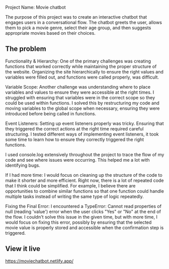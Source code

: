 Project Name: Movie chatbot

The purpose of this project was to create an interactive chatbot that engages users in a conversational flow. The chatbot greets the user, allows them to pick a movie genre, select their age group, and then suggests appropriate movies based on their choices.

## The problem

Functionality & Hierarchy: 
One of the primary challenges was creating functions that worked correctly while maintaining the proper structure of the website. Organizing the site hierarchically to ensure the right values and variables were filled out, and functions were called properly, was difficult.

Variable Scope: 
Another challenge was understanding where to place variables and values to ensure they were accessible at the right times. I struggled with ensuring that variables were in the correct scope so they could be used within functions. I solved this by restructuring my code and moving variables to the global scope when necessary, ensuring they were introduced before being called in functions. 

Event Listeners: 
Setting up event listeners properly was tricky. Ensuring that they triggered the correct actions at the right time required careful structuring. I tested different ways of implementing event listeners, it took some time to learn how to ensure they correctly triggered the right functions. 

I used console.log extensively throughout the project to trace the flow of my code and see where issues were occurring. This helped me a lot with identifying bugs.

If I had more time:
I would focus on cleaning up the structure of the code to make it shorter and more efficient. Right now, there is a lot of repeated code that I think could be simplified. For example, I believe there are opportunities to combine similar functions so that one function could handle multiple tasks instead of writing the same type of logic repeatedly.

Fixing the Final Error: I encountered a TypeError: Cannot read properties of null (reading 'value') error when the user clicks "Yes" or "No" at the end of the flow. I couldn't solve this issue in the given time, but with more time, I would focus on fixing this error, possibly by ensuring that the selected movie value is properly stored and accessible when the confirmation step is triggered.

## View it live

https://moviechatbot.netlify.app/

